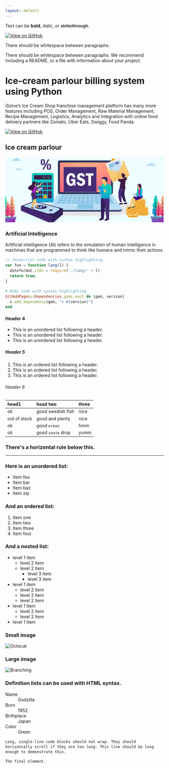 ```yaml
---
layout: default
---
```


Text can be **bold**, _italic_, or ~~strikethrough~~.

[![View on GitHub](https://img.shields.io/badge/GitHub-View_on_GitHub-blue?logo=GitHub)](https://github.com/AbhinabaSaha-git/Fraud-Detection)

There should be whitespace between paragraphs.

There should be whitespace between paragraphs. We recommend including a README, or a file with information about your project.

# Ice-cream parlour billing system using Python 

iSolve’s Ice Cream Shop franchise management platform has many more features including POS, Order Management, Raw Material Management, Recipe Management, Logistics, Analytics and Integration with online food delivery partners like Zomato, Uber Eats, Swiggy, Food Panda.

[![View on GitHub](https://img.shields.io/badge/GitHub-View_on_GitHub-blue?logo=GitHub)](https://github.com/AbhinabaSaha-git/Icecream)

## Ice cream parlour

<center><img src="/assets/img/gst-billing-software-in-chennai.jpg"/></center>

### Artificial Intelligence

Artificial intelligence (AI) refers to the simulation of human intelligence in machines that are programmed to think like humans and mimic their actions.

```js
// Javascript code with syntax highlighting.
var fun = function lang(l) {
  dateformat.i18n = require('./lang/' + l)
  return true;
}
```

```ruby
# Ruby code with syntax highlighting
GitHubPages::Dependencies.gems.each do |gem, version|
  s.add_dependency(gem, "= #{version}")
end
```

#### Header 4

*   This is an unordered list following a header.
*   This is an unordered list following a header.
*   This is an unordered list following a header.

##### Header 5

1.  This is an ordered list following a header.
2.  This is an ordered list following a header.
3.  This is an ordered list following a header.

###### Header 6

| head1        | head two          | three |
|:-------------|:------------------|:------|
| ok           | good swedish fish | nice  |
| out of stock | good and plenty   | nice  |
| ok           | good `oreos`      | hmm   |
| ok           | good `zoute` drop | yumm  |

### There's a horizontal rule below this.

* * *

### Here is an unordered list:

*   Item foo
*   Item bar
*   Item baz
*   Item zip

### And an ordered list:

1.  Item one
1.  Item two
1.  Item three
1.  Item four

### And a nested list:

- level 1 item
  - level 2 item
  - level 2 item
    - level 3 item
    - level 3 item
- level 1 item
  - level 2 item
  - level 2 item
  - level 2 item
- level 1 item
  - level 2 item
  - level 2 item
- level 1 item

### Small image

![Octocat](https://github.githubassets.com/images/icons/emoji/octocat.png)

### Large image

![Branching](https://guides.github.com/activities/hello-world/branching.png)


### Definition lists can be used with HTML syntax.

<dl>
<dt>Name</dt>
<dd>Godzilla</dd>
<dt>Born</dt>
<dd>1952</dd>
<dt>Birthplace</dt>
<dd>Japan</dd>
<dt>Color</dt>
<dd>Green</dd>
</dl>

```
Long, single-line code blocks should not wrap. They should horizontally scroll if they are too long. This line should be long enough to demonstrate this.
```

```
The final element.
```
